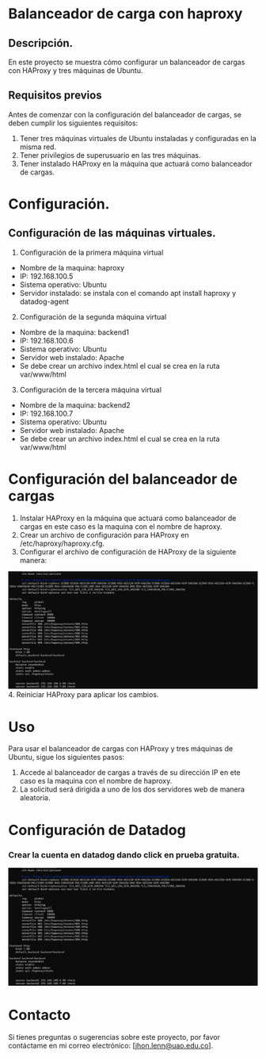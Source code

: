 # Balanceador de carga con haproxy

## Descripción.
En este proyecto se muestra cómo configurar un balanceador de cargas con HAProxy y tres máquinas de Ubuntu.

## Requisitos previos
Antes de comenzar con la configuración del balanceador de cargas, se deben cumplir los siguientes requisitos:

1. Tener tres máquinas virtuales de Ubuntu instaladas y configuradas en la misma red.
2. Tener privilegios de superusuario en las tres máquinas.
3. Tener instalado HAProxy en la máquina que actuará como balanceador de cargas.

# Configuración.
## Configuración de las máquinas virtuales.
1. Configuración de la primera máquina virtual

* Nombre de la maquina: haproxy
* IP: 192.168.100.5
* Sistema operativo: Ubuntu
* Servidor  instalado: se instala con el comando apt install haproxy y datadog-agent

2. Configuración de la segunda máquina virtual

* Nombre de la maquina: backend1
* IP: 192.168.100.6
* Sistema operativo: Ubuntu
* Servidor web instalado: Apache
* Se debe crear un archivo index.html el cual se crea en la ruta var/www/html

3. Configuración de la tercera máquina virtual

* Nombre de la maquina: backend2
* IP: 192.168.100.7
* Sistema operativo: Ubuntu
* Servidor web instalado: Apache
* Se debe crear un archivo index.html el cual se crea en la ruta var/www/html

# Configuración del balanceador de cargas

1. Instalar HAProxy en la máquina que actuará como balanceador de cargas en este caso es la maquina con el nombre de haproxy.
2. Crear un archivo de configuración para HAProxy en /etc/haproxy/haproxy.cfg.
3. Configurar el archivo de configuración de HAProxy de la siguiente manera:

![haproxy.cfg](haproxy.cfg.jpg)
4. Reiniciar HAProxy para aplicar los cambios.

# Uso
Para usar el balanceador de cargas con HAProxy y tres máquinas de Ubuntu, sigue los siguientes pasos:

1. Accede al balanceador de cargas a través de su dirección IP en ete caso es la maquina con el nombre de haproxy.
2. La solicitud será dirigida a uno de los dos servidores web de manera aleatoria.

# Configuración de Datadog

### Crear la cuenta en datadog dando click en prueba gratuita.
![](haproxy.cfg.jpg)
# Contacto
Si tienes preguntas o sugerencias sobre este proyecto, por favor contáctame en mi correo electrónico: [jhon.lenn@uao.edu.co].

